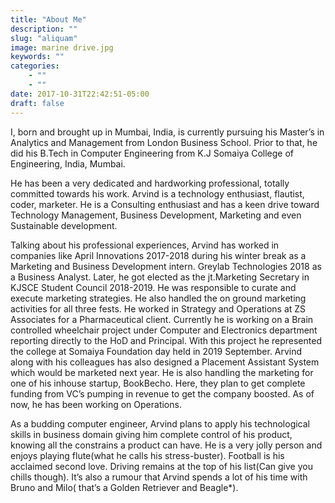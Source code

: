 ```yaml
---
title: "About Me"
description: ""
slug: "aliquam"
image: marine drive.jpg
keywords: ""
categories: 
    - ""
    - ""
date: 2017-10-31T22:42:51-05:00
draft: false
---
```


I, born and brought up in Mumbai, India, is currently pursuing his Master’s in Analytics and Management from London Business School. Prior to that, he did his B.Tech in Computer Engineering from K.J Somaiya College of Engineering, India, Mumbai.  

He has been a very dedicated and hardworking professional, totally committed towards his work. Arvind is a technology enthusiast, flautist, coder, marketer. He is a Consulting enthusiast and has a keen drive toward Technology Management, Business Development, Marketing and even Sustainable development. 

Talking about his professional experiences, Arvind has worked in companies like April Innovations 2017-2018 during his winter break as a Marketing and Business Development intern. Greylab Technologies 2018 as a Business Analyst. Later, he got elected as the jt.Marketing Secretary in KJSCE Student Council 2018-2019. He was responsible to curate and execute marketing strategies. He also handled the on ground marketing activities for all three fests. He worked in Strategy and Operations at ZS Associates for a Pharmaceutical client. Currently he is working on a Brain controlled wheelchair project under Computer and Electronics department reporting directly to the HoD and Principal. With this project he represented the college at Somaiya Foundation day held in 2019 September. Arvind along with his colleagues has also designed a Placement Assistant System which would be marketed next year. He is also handling the marketing for one of his inhouse startup, BookBecho. Here, they plan to get complete funding from VC’s pumping in revenue to get the company boosted. As of now, he has been working on Operations.

As a budding computer engineer, Arvind plans to apply his technological skills in business domain giving him complete control of his product, knowing all the constrains a product can have. He is a very jolly person and enjoys playing flute(what he calls his stress-buster). Football is his acclaimed second love. Driving remains at the top of his list(Can give you chills though). It’s also a rumour that Arvind spends a lot of his time with Bruno and Milo( that’s a Golden Retriever and Beagle*). 
